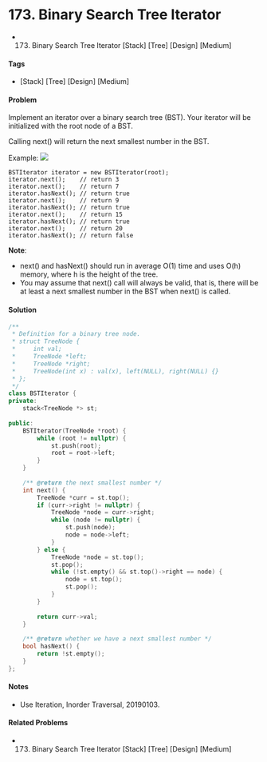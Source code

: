 # 173. Binary Search Tree Iterator
- 173. Binary Search Tree Iterator [Stack] [Tree] [Design] [Medium]

#### Tags
- [Stack] [Tree] [Design] [Medium]

#### Problem
Implement an iterator over a binary search tree (BST). Your iterator will be initialized with the root node of a BST.

Calling next() will return the next smallest number in the BST.

Example:
![](https://assets.leetcode.com/uploads/2018/12/25/bst-tree.png)

    BSTIterator iterator = new BSTIterator(root);
    iterator.next();    // return 3
    iterator.next();    // return 7
    iterator.hasNext(); // return true
    iterator.next();    // return 9
    iterator.hasNext(); // return true
    iterator.next();    // return 15
    iterator.hasNext(); // return true
    iterator.next();    // return 20
    iterator.hasNext(); // return false

**Note**:

- next() and hasNext() should run in average O(1) time and uses O(h) memory, where h is the height of the tree.
- You may assume that next() call will always be valid, that is, there will be at least a next smallest number in the BST when next() is called.

#### Solution
``` C++
/**
 * Definition for a binary tree node.
 * struct TreeNode {
 *     int val;
 *     TreeNode *left;
 *     TreeNode *right;
 *     TreeNode(int x) : val(x), left(NULL), right(NULL) {}
 * };
 */
class BSTIterator {
private:
    stack<TreeNode *> st;
    
public:
    BSTIterator(TreeNode *root) {
        while (root != nullptr) {
            st.push(root);
            root = root->left;
        }
    }
    
    /** @return the next smallest number */
    int next() {
        TreeNode *curr = st.top();
        if (curr->right != nullptr) {
            TreeNode *node = curr->right;
            while (node != nullptr) {
                st.push(node);
                node = node->left;
            }
        } else {
            TreeNode *node = st.top();
            st.pop();
            while (!st.empty() && st.top()->right == node) {
                node = st.top();
                st.pop();
            }
        }
        
        return curr->val;
    }
    
    /** @return whether we have a next smallest number */
    bool hasNext() {
        return !st.empty();
    }
};
```

#### Notes
- Use Iteration, Inorder Traversal, 20190103.

#### Related Problems
- 173. Binary Search Tree Iterator [Stack] [Tree] [Design] [Medium]

